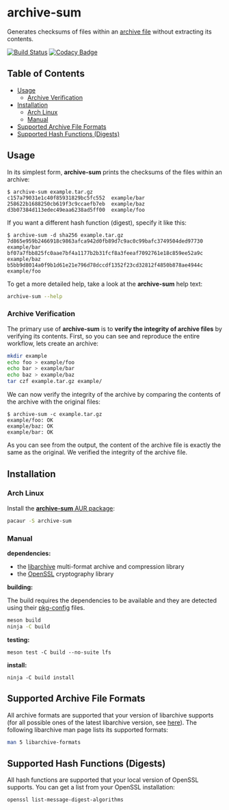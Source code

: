archive-sum
===========

Generates checksums of files within an [archive
file](https://en.wikipedia.org/wiki/Archive_file) without extracting its
contents.

[![Build Status](https://travis-ci.com/idiv-biodiversity/archive-sum.svg?branch=master)](https://travis-ci.com/idiv-biodiversity/archive-sum)
[![Codacy Badge](https://api.codacy.com/project/badge/Grade/9ec02e2f096f40d596cef5eb0b43a101)](https://www.codacy.com/app/idiv-biodiversity/archive-sum?utm_source=github.com&amp;utm_medium=referral&amp;utm_content=idiv-biodiversity/archive-sum&amp;utm_campaign=Badge_Grade)

Table of Contents
-----------------

<!-- toc -->

- [Usage](#usage)
  * [Archive Verification](#archive-verification)
- [Installation](#installation)
  * [Arch Linux](#arch-linux)
  * [Manual](#manual)
- [Supported Archive File Formats](#supported-archive-file-formats)
- [Supported Hash Functions (Digests)](#supported-hash-functions-digests)

<!-- tocstop -->

Usage
-----

In its simplest form, **archive-sum** prints the checksums of the files within
an archive:

```console
$ archive-sum example.tar.gz
c157a79031e1c40f85931829bc5fc552  example/bar
258622b1688250cb619f3c9ccaefb7eb  example/baz
d3b07384d113edec49eaa6238ad5ff00  example/foo
```

If you want a different hash function (digest), specify it like this:

```console
$ archive-sum -d sha256 example.tar.gz
7d865e959b2466918c9863afca942d0fb89d7c9ac0c99bafc3749504ded97730  example/bar
bf07a7fbb825fc0aae7bf4a1177b2b31fcf8a3feeaf7092761e18c859ee52a9c  example/baz
b5bb9d8014a0f9b1d61e21e796d78dccdf1352f23cd32812f4850b878ae4944c  example/foo
```

To get a more detailed help, take a look at the **archive-sum** help text:

```bash
archive-sum --help
```

### Archive Verification

The primary use of **archive-sum** is to **verify the integrity of archive
files** by verifying its contents. First, so you can see and reproduce the
entire workflow, lets create an archive:

```bash
mkdir example
echo foo > example/foo
echo bar > example/bar
echo baz > example/baz
tar czf example.tar.gz example/
```

We can now verify the integrity of the archive by comparing the contents of the
archive with the original files:

```console
$ archive-sum -c example.tar.gz
example/foo: OK
example/baz: OK
example/bar: OK
```

As you can see from the output, the content of the archive file is exactly the
same as the original. We verified the integrity of the archive file.

Installation
------------

### Arch Linux

Install the [**archive-sum** AUR
package](https://aur.archlinux.org/packages/archive-sum/):

```bash
pacaur -S archive-sum
```

### Manual

**dependencies:**

- the [libarchive](http://www.libarchive.org/) multi-format archive and compression library
- the [OpenSSL](https://www.openssl.org/) cryptography library

**building:**

The build requires the dependencies to be available and they are detected using their [pkg-config](https://www.freedesktop.org/wiki/Software/pkg-config/) files.

```bash
meson build
ninja -C build
```

**testing:**

```
meson test -C build --no-suite lfs
```

**install:**

```
ninja -C build install
```

Supported Archive File Formats
------------------------------

All archive formats are supported that your version of libarchive supports (for all possible ones of the latest libarchive version, see [here](https://github.com/libarchive/libarchive/#supported-formats)). The following libarchive man page lists its supported formats:

```bash
man 5 libarchive-formats
```

Supported Hash Functions (Digests)
----------------------------------

All hash functions are supported that your local version of OpenSSL supports. You can get a list from your OpenSSL installation:

```bash
openssl list-message-digest-algorithms
```

